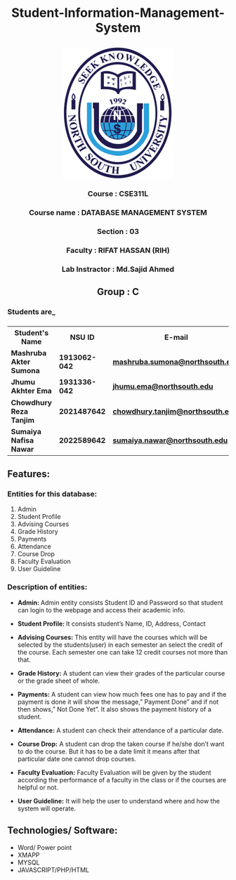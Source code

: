 # <p align="center">Student-Information-Management-System </p>
<p align="center"><img align="center" src="https://github.com/ChowdhuryRezaTanjim001/Student-Information-Management-System-/blob/Sumona/Readme%20file's%20resourses/North-South-University-1.png"></p>

### <p align="center">Course         : CSE311L  </p>
### <p align="center">Course name    : DATABASE MANAGEMENT SYSTEM  </p>
### <p align="center">Section        : 03  </p>
### <p align="center">Faculty        : RIFAT HASSAN (RIH)  </p>
### <p align="center">Lab Instractor : Md.Sajid Ahmed  </p>

## <p align="center"> Group          : C  </p>
### Students are_
### <table align="center">
  <tr>
    <th>Student's Name</th>
    <th>NSU ID</th>
    <th>E-mail</th>
  </tr>
  <tr>
    <td>Mashruba Akter Sumona</td>
    <td>1913062-042</td>
    <td><a href="mailto:mashruba.sumona@northsouth.edu">mashruba.sumona@northsouth.edu</a></td>
  </tr>
  <tr>
    <td>Jhumu Akhter Ema</td>
    <td>1931336-042</td>
    <td><a href="mailto:jhumu.ema@northsouth.edu">jhumu.ema@northsouth.edu</a></td>
  </tr>
  <tr>
    <td>Chowdhury Reza Tanjim </td>
    <td>2021487642</td>
    <td><a href="mailto:chowdhury.tanjim@northsouth.edu">chowdhury.tanjim@northsouth.edu</a></td>
  </tr>
  <tr>
    <td>Sumaiya Nafisa Nawar</td>
    <td>2022589642</td>
    <td><a href="mailto:sumaiya.nawar@northsouth.edu">sumaiya.nawar@northsouth.edu</a></td>
  </tr>
</table>


## Features:
### Entities for this database:
1. Admin
2. Student Profile
3. Advising Courses
4. Grade History
5. Payments
6. Attendance
7. Course Drop
8. Faculty Evaluation
9. User Guideline 

### Description of entities: 
* <p><b>Admin: </b> Admin entity consists Student ID and Password so that student can login to the webpage and access their academic info.</p>
* <p><b>Student Profile: </b> It consists student’s Name, ID, Address, Contact</p>
* <p><b>Advising Courses:</b> This entity will have the courses which will be selected by the students(user) in each semester an select the credit of the course. Each semester one can take 12 credit courses not more than that.</p>
* <p><b> Grade History:</b> A student can view their grades of the particular course or the grade sheet of whole.</p>
* <p><b> Payments:</b> A student can view how much fees one has to pay and if the payment is done it will show the message,” Payment Done” and if not then shows,” Not Done Yet”. It also shows the payment history of a student.</p>
* <p><b> Attendance:</b> A student can check their attendance of a particular date.</p>
* <p><b> Course Drop:</b> A student can drop the taken course if he/she don’t want to do the course. But it has to be a date limit it means after that particular date one cannot drop courses.</p>
* <p><b> Faculty Evaluation:</b> Faculty Evaluation will be given by the student according the performance of a faculty in the class or if the courses are helpful or not.</p>
* <p><b> User Guideline:</b> It will help the user to understand where and how the system will operate.</p>

## Technologies/ Software: 
* Word/ Power point
* XMAPP
* MYSQL
* JAVASCRIPT/PHP/HTML 




